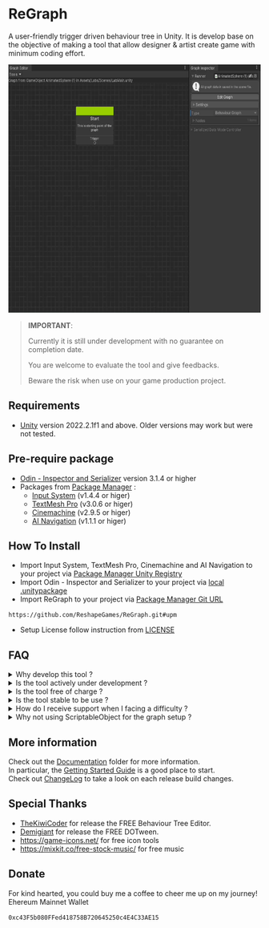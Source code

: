 # ReGraph

A user-friendly trigger driven behaviour tree in Unity.
It is develop base on the objective of making a tool that allow designer & artist create game with minimum coding effort.

<img src="Documentation~/Images/GithubMainBanner.gif" alt="Showcase the basic setup for a graph" width="640" height="495">

> __IMPORTANT__: 
> 
> Currently it is still under development with no guarantee on completion date.
> 
> You are welcome to evaluate the tool and give feedbacks.
> 
> Beware the risk when use on your game production project.


## Requirements
* [Unity](https://unity3d.com/get-unity/download/archive) version 2022.2.1f1 and above. Older versions may work but were not tested.

## Pre-require package  
* [Odin - Inspector and Serializer](https://assetstore.unity.com/packages/tools/utilities/odin-inspector-and-serializer-89041) version 3.1.4 or higher
* Packages from [Package Manager](https://docs.unity3d.com/2022.2/Documentation/Manual/upm-ui.html) : 
  - [Input System](https://docs.unity3d.com/Packages/com.unity.inputsystem@1.4/manual/Installation.html) (v1.4.4 or higer)
  - [TextMesh Pro](https://docs.unity3d.com/Packages/com.unity.textmeshpro@3.0/manual/index.html#installation) (v3.0.6 or higer)
  - [Cinemachine](https://docs.unity3d.com/Packages/com.unity.cinemachine@2.3/manual/CinemachineGettingStarted.html#installing-cinemachine) (v2.9.5 or higer)
  - [AI Navigation](https://docs.unity3d.com/Packages/com.unity.ai.navigation@1.1/manual/UpgradeGuide.html) (v1.1.1 or higer)

## How To Install 
* Import Input System, TextMesh Pro, Cinemachine and AI Navigation to your project via [Package Manager Unity Registry](https://docs.unity3d.com/2022.2/Documentation/Manual/fs-install.html)
* Import Odin - Inspector and Serializer to your project via [local .unitypackage](https://docs.unity3d.com/2022.2/Documentation/Manual/AssetPackagesImport.html)
* Import ReGraph to your project via [Package Manager Git URL](https://docs.unity3d.com/2022.2/Documentation/Manual/upm-ui-giturl.html)
```
https://github.com/ReshapeGames/ReGraph.git#upm
```
* Setup License follow instruction from [LICENSE](LICENSE.md)

## FAQ

<details>
<summary>Why develop this tool ?</summary>
In the game community that I am involved, I notice many game projects not able to make a progress due to lack of game programmers in the team. My wish is the tool can power more projects to make a progress.
</details>

<details>
<summary>Is the tool actively under development ?</summary>
Yes, 0.2.2 release mark the completion of milestone 1 which barely good enough to support development for treassure hunting and room escape game genres. More features is queuing up in the plan in order to make the tool powerful enough to develop various types of games. Unfortunately the tool is develop by a solo developer, the progress will be slow.
</details>

<details>
<summary>Is the tool free of charge ?</summary>
At the moment you are free to use the license key share in LICENSE.md. Down the road, I wish to receive some financial support from the licensing. Right now I am developing it solo and not receive any financial income from this tool.
</details>

<details>
<summary>Is the tool stable to be use ?</summary>
I have tested the tool as much as I can, unfortunately as a solo developer, I might missed out some testing at certain use case. <br/>
You are advice not to use it on your gamr production unless you are fully understand the risk.
</details>

<details>
<summary>How do I receive support when I facing a difficulty ?</summary>
Please use the Issues tab, post any bugs you found, any advice you would like to comment. Your voice will definitely being hear. <br/>
Join the Discord Server (https://discord.gg/QzDmqcYq) to get direct in touch with the community and developers.
</details>

<details>
<summary>Why not using ScriptableObject for the graph setup ?</summary>
Not making Graph / Graph Node as ScriptableObject because I would like to streamline scene's GameOject usage in the graph. Letting game designer or game artist directly drag scene's GameObject / Compoenent into Graph Node have reduce the step of creating scene variabbles.
</details>

## More information

Check out the [Documentation](Documentation~/) folder for more information. <br/>
In particular, the [Getting Started Guide](Documentation~/GettingStarted.md) is a good place to start. <br/>
Check out [ChangeLog](CHANGELOG.md) to take a look on each release build changes.

## Special Thanks
* [TheKiwiCoder](https://thekiwicoder.com/behaviour-tree-editor/) for release the FREE Behaviour Tree Editor. 
* [Demigiant](http://dotween.demigiant.com) for release the FREE DOTween. 
* https://game-icons.net/ for free icon tools
* https://mixkit.co/free-stock-music/ for free music

## Donate

For kind hearted, you could buy me a coffee to cheer me up on my journey! <br/>
Ehereum Mainnet Wallet 
```
0xc43F5b080FFed418758B720645250c4E4C33AE15
```
